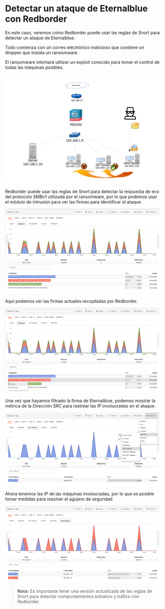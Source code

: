 # Detectar un ataque de Eternalblue con Redborder

En este caso, veremos cómo Redborder puede usar las reglas de Snort para detectar un ataque de Eternalblue.

Todo comienza con un correo electrónico malicioso que contiene un dropper que instala un ransomware.

El ransomware intentará utilizar un exploit conocido para tomar el control de todas las máquinas posibles.

![Ataque Eternalblue: Escenario](images/ch30_img004_a.png)

Redborder puede usar las reglas de Snort para detectar la respuesta de eco del protocolo SMBv1 utilizada por el ransomware, por lo que podemos usar el módulo de intrusión para ver las firmas para identificar el ataque.

![Ataque Eternalblue: Intrusión](images/ch30_img004_b.png)

Aquí podemos ver las firmas actuales recopiladas por Redborder.

![Ataque Eternalblue: Filtrando firmas](images/ch30_img004_c.png)

Una vez que hayamos filtrado la firma de Eternalblue, podemos mostrar la métrica de la Dirección SRC para rastrear las IP involucradas en el ataque.

![Ataque Eternalblue: Selección de métrica de dirección SRC](images/ch30_img004_d.png)

Ahora tenemos las IP de las máquinas involucradas, por lo que es posible tomar medidas para resolver el agujero de seguridad.

![Ataque Eternalblue: IPs envueltas en el ataque](images/ch30_img004_e.png)

> **Nota:** Es importante tener una versión actualizada de las reglas de Snort para detectar comportamientos extraños y tráfico con Redborder.
